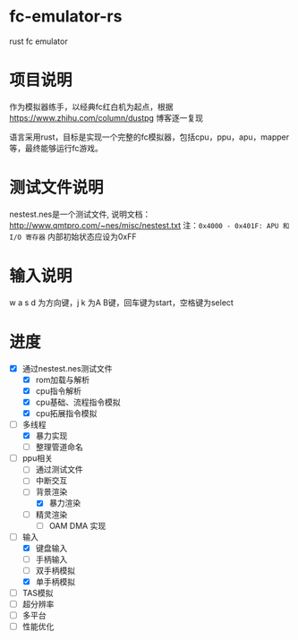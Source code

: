 # fc-emulator-rs
 rust fc emulator

# 项目说明

作为模拟器练手，以经典fc红白机为起点，根据 https://www.zhihu.com/column/dustpg 博客逐一复现

语言采用rust，目标是实现一个完整的fc模拟器，包括cpu，ppu，apu，mapper等，最终能够运行fc游戏。

# 测试文件说明

nestest.nes是一个测试文件, 说明文档：http://www.qmtpro.com/~nes/misc/nestest.txt
注：`0x4000 - 0x401F: APU 和 I/O 寄存器` 内部初始状态应设为0xFF


# 输入说明

w a s d 为方向键，j k 为A B键，回车键为start，空格键为select

# 进度
- [x] 通过nestest.nes测试文件
  - [x] rom加载与解析
  - [x] cpu指令解析
  - [x] cpu基础、流程指令模拟
  - [x] cpu拓展指令模拟
- [ ] 多线程 
  - [x] 暴力实现
  - [ ] 整理管道命名
- [ ] ppu相关
  - [ ] 通过测试文件
  - [ ] 中断交互
  - [ ] 背景渲染
    - [x] 暴力渲染
  - [ ] 精灵渲染
    - [ ] OAM DMA 实现
- [ ] 输入
  - [x] 键盘输入
  - [ ] 手柄输入
  - [ ] 双手柄模拟
  - [x] 单手柄模拟
- [ ] TAS模拟
- [ ] 超分辨率
- [ ] 多平台
- [ ] 性能优化